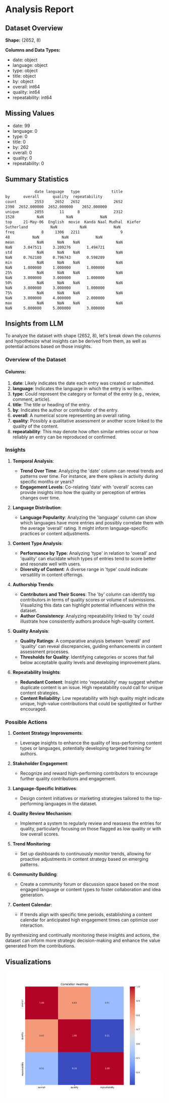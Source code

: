 # Analysis Report

## Dataset Overview
**Shape:** (2652, 8)

**Columns and Data Types:**
- date: object
- language: object
- type: object
- title: object
- by: object
- overall: int64
- quality: int64
- repeatability: int64

## Missing Values
- date: 99
- language: 0
- type: 0
- title: 0
- by: 262
- overall: 0
- quality: 0
- repeatability: 0

## Summary Statistics
```text
             date language   type              title                 by      overall      quality  repeatability
count        2553     2652   2652               2652               2390  2652.000000  2652.000000    2652.000000
unique       2055       11      8               2312               1528          NaN          NaN            NaN
top     21-May-06  English  movie  Kanda Naal Mudhal  Kiefer Sutherland          NaN          NaN            NaN
freq            8     1306   2211                  9                 48          NaN          NaN            NaN
mean          NaN      NaN    NaN                NaN                NaN     3.047511     3.209276       1.494721
std           NaN      NaN    NaN                NaN                NaN     0.762180     0.796743       0.598289
min           NaN      NaN    NaN                NaN                NaN     1.000000     1.000000       1.000000
25%           NaN      NaN    NaN                NaN                NaN     3.000000     3.000000       1.000000
50%           NaN      NaN    NaN                NaN                NaN     3.000000     3.000000       1.000000
75%           NaN      NaN    NaN                NaN                NaN     3.000000     4.000000       2.000000
max           NaN      NaN    NaN                NaN                NaN     5.000000     5.000000       3.000000
```

## Insights from LLM
To analyze the dataset with shape (2652, 8), let's break down the columns and hypothesize what insights can be derived from them, as well as potential actions based on those insights.

### Overview of the Dataset

#### Columns:
1. **date**: Likely indicates the date each entry was created or submitted. 
2. **language**: Indicates the language in which the entry is written.
3. **type**: Could represent the category or format of the entry (e.g., review, comment, article).
4. **title**: The title or heading of the entry.
5. **by**: Indicates the author or contributor of the entry.
6. **overall**: A numerical score representing an overall rating.
7. **quality**: Possibly a qualitative assessment or another score linked to the quality of the content.
8. **repeatability**: This may denote how often similar entries occur or how reliably an entry can be reproduced or confirmed.

### Insights

1. **Temporal Analysis**:
   - **Trend Over Time**: Analyzing the 'date' column can reveal trends and patterns over time. For instance, are there spikes in activity during specific months or years?
   - **Engagement Levels**: Co-relating 'date' with 'overall' scores can provide insights into how the quality or perception of entries changes over time.

2. **Language Distribution**:
   - **Language Popularity**: Analyzing the 'language' column can show which languages have more entries and possibly correlate them with the average 'overall' rating. It might inform language-specific practices or content adjustments.

3. **Content Type Analysis**:
   - **Performance by Type**: Analyzing 'type' in relation to 'overall' and 'quality' can elucidate which types of entries tend to score better and resonate well with users.
   - **Diversity of Content**: A diverse range in 'type' could indicate versatility in content offerings.

4. **Authorship Trends**:
   - **Contributors and Their Scores**: The 'by' column can identify top contributors in terms of quality scores or volume of submissions. Visualizing this data can highlight potential influencers within the dataset.
   - **Author Consistency**: Analyzing repeatability linked to 'by' could illustrate how consistently authors produce high-quality content.

5. **Quality Analysis**:
   - **Quality Ratings**: A comparative analysis between 'overall' and 'quality' can reveal discrepancies, guiding enhancements in content assessment processes.
   - **Thresholds for Quality**: Identifying categories or scores that fall below acceptable quality levels and developing improvement plans.

6. **Repeatability Insights**:
   - **Redundant Content**: Insight into 'repeatability' may suggest whether duplicate content is an issue. High repeatability could call for unique content strategies.
   - **Content Reliability**: Low repeatability with high quality might indicate unique, high-value contributions that could be spotlighted or further encouraged.

### Possible Actions

1. **Content Strategy Improvements**:
   - Leverage insights to enhance the quality of less-performing content types or languages, potentially developing targeted training for authors.
   
2. **Stakeholder Engagement**:
   - Recognize and reward high-performing contributors to encourage further quality contributions and engagement.

3. **Language-Specific Initiatives**:
   - Design content initiatives or marketing strategies tailored to the top-performing languages in the dataset.

4. **Quality Review Mechanism**:
   - Implement a system to regularly review and reassess the entries for quality, particularly focusing on those flagged as low quality or with low overall scores.

5. **Trend Monitoring**:
   - Set up dashboards to continuously monitor trends, allowing for proactive adjustments in content strategy based on emerging patterns.

6. **Community Building**:
   - Create a community forum or discussion space based on the most engaged language or content types to foster collaboration and idea generation.

7. **Content Calendar**:
   - If trends align with specific time periods, establishing a content calendar for anticipated high engagement times can optimize user interaction.

By synthesizing and continually monitoring these insights and actions, the dataset can inform more strategic decision-making and enhance the value generated from the contributions.

## Visualizations
![Visualization](/media/correlation_heatmap.png)
